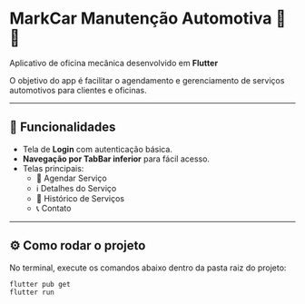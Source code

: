 # MarkCar Manutenção Automotiva 🚗🔧  
Aplicativo de oficina mecânica desenvolvido em **Flutter** 

O objetivo do app é facilitar o agendamento e gerenciamento de serviços automotivos para clientes e oficinas.

---

## 📱 Funcionalidades
- Tela de **Login** com autenticação básica.  
- **Navegação por TabBar inferior** para fácil acesso.  
- Telas principais:  
  - 📅 Agendar Serviço  
  - ℹ️ Detalhes do Serviço  
  - 📜 Histórico de Serviços  
  - 📞 Contato  

---

## ⚙️ Como rodar o projeto
No terminal, execute os comandos abaixo dentro da pasta raiz do projeto:

```bash
flutter pub get
flutter run
